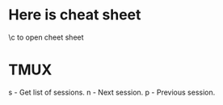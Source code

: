 # Here is cheat sheet

\c to open cheet sheet

# TMUX

<C-b>s - Get list of sessions.
<C-b>n - Next session.
<C-b>p - Previous session.

